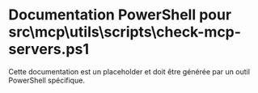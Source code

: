 # Documentation PowerShell pour src\mcp\utils\scripts\check-mcp-servers.ps1

Cette documentation est un placeholder et doit être générée par un outil PowerShell spécifique.

